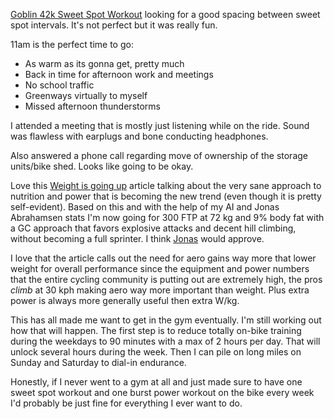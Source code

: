 [Goblin 42k Sweet Spot Workout](../Cycling/Goblin%2042k%20Sweet%20Spot%20Workout.md) looking for a good spacing between sweet spot intervals. It's not perfect but it was really fun.

11am is the perfect time to go:

- As warm as its gonna get, pretty much
- Back in time for afternoon work and meetings
- No school traffic
- Greenways virtually to myself
- Missed afternoon thunderstorms

I attended a meeting that is mostly just listening while on the ride. Sound was flawless with earplugs and bone conducting headphones.

Also answered a phone call regarding move of ownership of the storage units/bike shed. Looks like going to be okay.

Love this [Weight is going up](https://velo.outsideonline.com/road/road-training/inside-the-radical-weight-gain-theory-of-pro-cycling/) article talking about the very sane approach to nutrition and power that is becoming the new trend (even though it is pretty self-evident). Based on this and with the help of my AI and Jonas Abrahamsen stats I'm now going for 300 FTP at 72 kg and 9% body fat with a GC approach that favors explosive attacks and decent hill climbing, without becoming a full sprinter. I think [Jonas](https://youtu.be/4S-AzyMPha4?si=YsMA8U3EGhjB3BYh) would approve.

I love that the article calls out the need for aero gains way more that lower weight for overall performance since the equipment and power numbers that the entire cycling community is putting out are extremely high, the pros *climb* at 30 kph making aero way more important than weight. Plus extra power is always more generally useful then extra W/kg.

This has all made me want to get in the gym eventually. I'm still working out how that will happen. The first step is to reduce totally on-bike training during the weekdays to 90 minutes with a max of 2 hours per day. That will unlock several hours during the week. Then I can pile on long miles on Sunday and Saturday to dial-in endurance.

Honestly, if I never went to a gym at all and just made sure to have one sweet spot workout and one burst power workout on the bike every week I'd probably be just fine for everything I ever want to do.